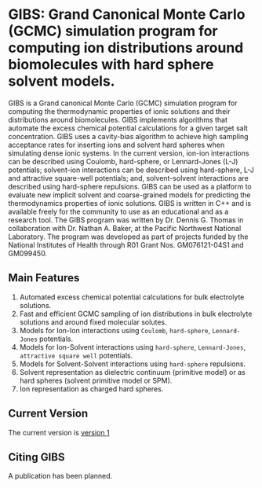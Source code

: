 # GIBS: Grand Canonical Monte Carlo (GCMC) simulation program for computing ion distributions around biomolecules with hard sphere solvent models.

GIBS is a Grand canonical Monte Carlo (GCMC) simulation program for computing the thermodynamic properties of ionic solutions and their distributions around biomolecules. GIBS implements algorithms that automate the excess chemical potential calculations for a given target salt concentration. GIBS uses a cavity-bias algorithm to achieve high sampling acceptance rates for inserting ions and solvent hard spheres when simulating dense ionic systems. In the current version, ion-ion interactions can be described using Coulomb, hard-sphere, or Lennard-Jones (L-J) potentials; solvent-ion interactions can be described using hard-sphere, L-J and attractive square-well potentials; and, solvent-solvent interactions are described using hard-sphere repulsions. GIBS can be used as a platform to evaluate new implicit solvent and coarse-grained models for predicting the thermodynamics properties of ionic solutions. GIBS is written in C++ and is available freely for the community to use as an educational and as a research tool.
The GIBS program was written by Dr. Dennis G. Thomas in collaboration with Dr. Nathan A. Baker, at the Pacific Northwest National Laboratory. The program was developed as part of projects funded by the National Institutes of Health through R01 Grant Nos. GM076121-04S1 and GM099450.

## Main Features

1. Automated excess chemical potential calculations for bulk electrolyte solutions.
2.	Fast and efficient GCMC sampling of ion distributions in bulk electrolyte solutions and around fixed molecular solutes.
3.	Models for Ion-Ion interactions using `Coulomb`, `hard-sphere`, `Lennard-Jones` potentials.
4.	Models for Ion-Solvent interactions using `hard-sphere`, `Lennard-Jones`, `attractive square well` potentials.
5.	Models for Solvent-Solvent interactions using `hard-sphere` repulsions.
6.	Solvent representation as dielectric continuum (primitive model) or as hard spheres (solvent primitive model or SPM).
7.	Ion representation as charged hard spheres.

## Current Version

The current version is [version 1](/release_version_1) 

## Citing GIBS

A publication has been planned.

```

```

